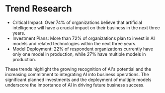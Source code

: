 # Trend Research

* Critical Impact: Over 74% of organizations believe that artificial intelligence will have a crucial impact on their business in the next three years.
* Investment Plans: More than 72% of organizations plan to invest in AI models and related technologies within the next three years.
* Model Deployment: 22% of respondent organizations currently have only one model in production, while 27% have multiple models in production.

These trends highlight the growing recognition of AI's potential and the increasing commitment to integrating AI into business operations. The significant planned investments and the deployment of multiple models underscore the importance of AI in driving future business success.

<figure><img src="../../.gitbook/assets/image7.png" alt=""><figcaption></figcaption></figure>

<figure><img src="../../.gitbook/assets/image8.png" alt=""><figcaption></figcaption></figure>
